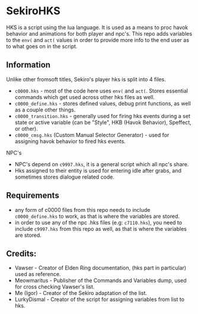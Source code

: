# SekiroHKS
HKS is a script using the lua language. It is used as a means to proc havok behavior and animations for both player and npc's.
This repo adds variables to the `env(` and `act(` values in order to provide more info to the end user as to what goes on in the script.

## Information
Unlike other fromsoft titles, Sekiro's player hks is split into 4 files.
- `c0000.hks` - most of the code here uses `env(` and `act(`. Stores essential commands which get used across other hks files as well.
- `c0000_define.hks` - stores defined values, debug print functions, as well as a couple other things.
- `c0000_transition.hks` - generally used for firing hks events during a set state or active variable (can be "Style", HKB (Havok Behavior), Speffect, or other).
- `c0000_cmsg.hks` (Custom Manual Selector Generator) - used for assigning havok behavior to fired hks events.

NPC's
- NPC's depend on `c9997.hks`, it is a general script which all npc's share.
- Hks assigned to their entity is used for entering idle after grabs, and sometimes stores dialogue related code.

## Requirements

- any form of c0000 files from this repo needs to include `c0000_define.hks` to work, as that is where the variables are stored.
- in order to use any of the npc .hks files (e.g: `c7110.hks`), you need to include `c9997.hks` from this repo as well, as that is where the variables are stored.

## Credits:

- Vawser - Creator of Elden Ring documentation, (hks part in particular) used as reference.
- Meowmaritus - Publisher of the Commands and Variables dump, used for cross checking Vawser's list.
- Me (Igor) - Creator of the Sekiro adaptation of the list.
- LurkyDismal - Creator of the script for assigning variables from list to hks.
